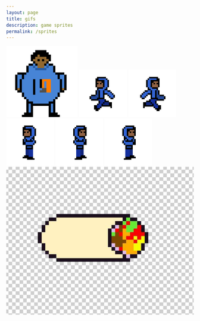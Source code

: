 ```yaml
---
layout: page
title: gifs
description: game sprites
permalink: /sprites
---
```



![alt text](<Ruhaan Idle (1).gif>)
![alt text](aaravleftrun.gif)
![alt text](aaravrightrun.gif)
![alt text](aaravshootleft.gif)
![alt text](aaravshootright.gif)
![alt text](<New Piskel (3).gif>)
![alt text](burritoasset.jpg)